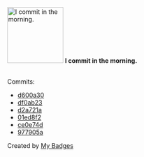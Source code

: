 <img src="https://my-badges.github.io/my-badges/morning-commits.png" alt="I commit in the morning." title="I commit in the morning." width="128">
<strong>I commit in the morning.</strong>
<br><br>

Commits:

- <a href="https://github.com/tyrann0us/slick-slider/commit/d600a302396b198090699b438deb0726272c8f34">d600a30</a>
- <a href="https://github.com/tyrann0us/tinymce-clear-buttons/commit/df0ab23197c6753fde40db5fb8f37b24f5d6204c">df0ab23</a>
- <a href="https://github.com/tyrann0us/tinymce-clear-buttons/commit/d2a721ad06648911475b4da14cfac636494d7136">d2a721a</a>
- <a href="https://github.com/tyrann0us/tinymce-clear-buttons/commit/01ed8f273ecee8e52593e9b73d74779338ef0353">01ed8f2</a>
- <a href="https://github.com/tyrann0us/tinymce-clear-buttons/commit/ce0e74d749405fa5ff2823bf8b783f110d8d2202">ce0e74d</a>
- <a href="https://github.com/tyrann0us/slick-slider/commit/977905a417998fa5564b7192cbb68b799aa6ff76">977905a</a>


Created by <a href="https://github.com/my-badges/my-badges">My Badges</a>